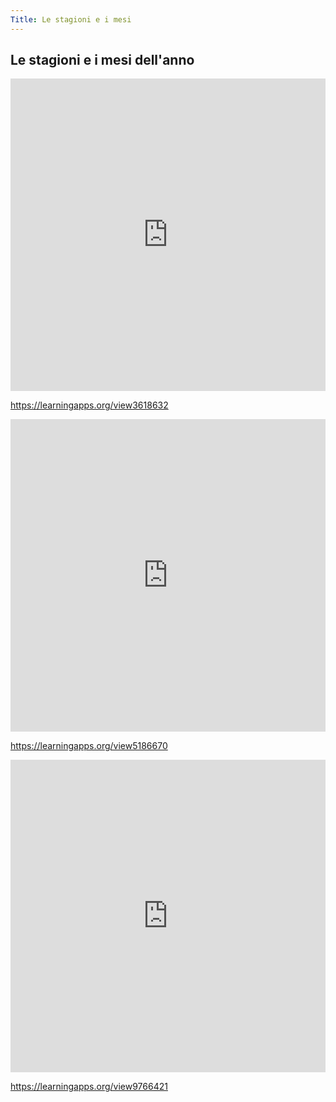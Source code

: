 ```yaml
---
Title: Le stagioni e i mesi
---
```


## Le stagioni e i mesi dell'anno


<iframe src="https://learningapps.org/view3618632" style="border:0px;width:100%;height:500px" webkitallowfullscreen="true" mozallowfullscreen="true"></iframe>

https://learningapps.org/view3618632

<iframe src="https://learningapps.org/watch?app=5186670" style="border:0px;width:100%;height:500px" webkitallowfullscreen="true" mozallowfullscreen="true"></iframe>

https://learningapps.org/view5186670

<iframe src="https://learningapps.org/watch?app=9766421" style="border:0px;width:100%;height:500px" webkitallowfullscreen="true" mozallowfullscreen="true"></iframe>

https://learningapps.org/view9766421
